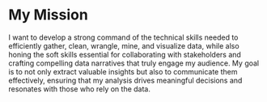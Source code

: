 # My Mission
I want to develop a strong command of the technical skills needed to efficiently gather, clean, wrangle, mine, and visualize data, while also honing the soft skills essential for collaborating with stakeholders and crafting compelling data narratives that truly engage my audience.  My goal is to not only extract valuable insights but also to communicate them effectively, ensuring that my analysis drives meaningful decisions and resonates with those who rely on the data.
